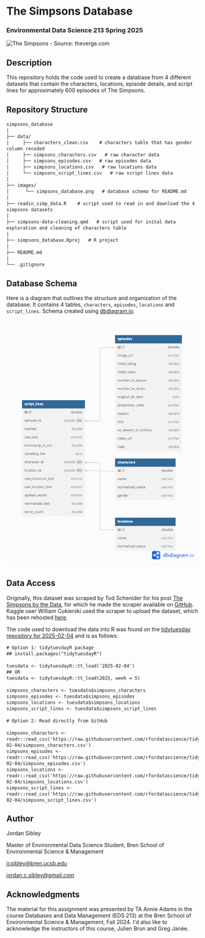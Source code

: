 # The Simpsons Database

### Environmental Data Science 213 Spring 2025 
![The Simpsons - Source: theverge.com](https://platform.theverge.com/wp-content/uploads/sites/2/chorus/uploads/chorus_asset/file/13079153/the-simpsons-tv-series-cast-wallpaper-109911.0.0.1444767471.jpeg?quality=90&strip=all&crop=7.8125%2C0%2C84.375%2C100&w=2400) 

## Description 

This repository holds the code used to create a database from 4 different datasets that contain the characters, locations, episode details, and script lines for approximately 600 episodes of The Simpsons. 

## Repository Structure 

```
simpsons_database
|
├── data/
|     ├── characters_clean.csv    # characters table that has gender column recoded
|     ├── simpsons_characters.csv   # raw character data
|     ├── simpsons_episodes.csv   # raw episodes data
|     ├── simpsons_locations.csv   # raw locations data
|     └── simpsons_script_lines.csv   # raw script lines data 
|
├── images/
|      └── simpsons_database.png   # database schema for README.md
|
├── readin_simp_data.R    # script used to read in and download the 4 simpsons datasets
|
├── simpsons-data-cleaning.qmd   # script used for inital data exploration and cleaning of characters table
|
├── simpsons_database.Rproj   # R project 
|
├── README.md 
|
└── .gitignore     

```

## Database Schema 

Here is a diagram that outlines the structure and organization of the database. It contains 4 tables, `characters`, `episodes`, `locations` and `script_lines`. Schema created using [dbdiagram.io](https://dbdiagram.io/home).

![](images/simpsons_database.png)

## Data Access 

Originally, this dataset was scraped by Tod Schenider for his post [The Simpsons by the Data](https://toddwschneider.com/posts/the-simpsons-by-the-data/), for which he made the scraper available on [GitHub](https://github.com/toddwschneider/flim-springfield). Kaggle user William Cukierski used the scraper to upload the dataset, which has been rehosted [here](https://www.kaggle.com/datasets/prashant111/the-simpsons-dataset).

The code used to download the data into R was found on the [tidytuesday repository for 2025-02-04](https://github.com/rfordatascience/tidytuesday/tree/main/data/2025/2025-02-04) and is as follows: 

```
# Option 1: tidytuesdayR package 
## install.packages("tidytuesdayR")

tuesdata <- tidytuesdayR::tt_load('2025-02-04')
## OR
tuesdata <- tidytuesdayR::tt_load(2025, week = 5)

simpsons_characters <- tuesdata$simpsons_characters
simpsons_episodes <- tuesdata$simpsons_episodes
simpsons_locations <- tuesdata$simpsons_locations
simpsons_script_lines <- tuesdata$simpsons_script_lines

# Option 2: Read directly from GitHub

simpsons_characters <- readr::read_csv('https://raw.githubusercontent.com/rfordatascience/tidytuesday/main/data/2025/2025-02-04/simpsons_characters.csv')
simpsons_episodes <- readr::read_csv('https://raw.githubusercontent.com/rfordatascience/tidytuesday/main/data/2025/2025-02-04/simpsons_episodes.csv')
simpsons_locations <- readr::read_csv('https://raw.githubusercontent.com/rfordatascience/tidytuesday/main/data/2025/2025-02-04/simpsons_locations.csv')
simpsons_script_lines <- readr::read_csv('https://raw.githubusercontent.com/rfordatascience/tidytuesday/main/data/2025/2025-02-04/simpsons_script_lines.csv')

```


## Author 
Jordan Sibley 

Master of Environmental Data Science Student, Bren School of Environmental Science & Management

jcsibley@bren.ucsb.edu

jordan.c.sibley@gmail.com 

## Acknowledgments 

The material for this assignment was presented by TA Annie Adams in the course Databases and Data Management (EDS 213) at the Bren School of Environmental Science & Management, Fall 2024. I'd also like to acknowledge the instructors of this course, Julien Brun and Greg Janée. 
